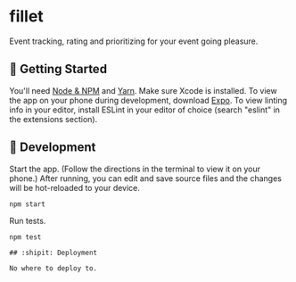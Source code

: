 fillet
===================

Event tracking, rating and prioritizing for your event going pleasure.


## :running: Getting Started

You'll need [Node & NPM](https://nodejs.org/en/) and [Yarn](https://yarnpkg.com/en/docs/install). Make sure Xcode is installed. To view the app on your phone during development, download [Expo](https://expo.io/). To view linting info in your editor, install ESLint in your editor of choice (search "eslint" in the extensions section).

## :construction_worker: Development

Start the app. (Follow the directions in the terminal to view it on your phone.) After running, you can edit and save source files and the changes will be hot-reloaded to your device.
```
npm start
```

Run tests.
```
npm test

## :shipit: Deployment

No where to deploy to.
